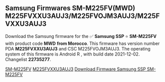<h2>Samsung Firmwares SM-M225FV(MWD) M225FVXXU3AUJ3/M225FVOJM3AUJ3/M225FVXXU3AUJ3</h2>
Download the Samsung firmware for the ✅ <strong>Samsung SSP </strong> ⭐ <strong>SM-M225FV</strong> with product code <strong>MWD</strong> <strong> from Morocco</strong>. This firmware has version number PDA <strong>M225FVXXU3AUJ3</strong> and CSC M225FVOJM3AUJ3. The operating system of this firmware is Android R , with build date 2021-12-02. Changelist <strong>22735277</strong>.


[SM-M225FV](https://samfirm.shop/samsung/model/SM-M225FV)
[M225FVXXU3AUJ3](https://samfirm.shop/samsung/pda/M225FVXXU3AUJ3)
[Download Firmware Samsung SSP SM-M225FV](https://samfirm.shop/samsung/firmware/479560)
